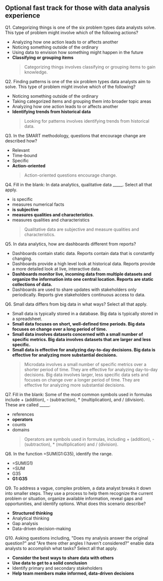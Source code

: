 ## Optional fast track for those with data analysis experience

Q1. Categorizing things is one of the six problem types data analysts solve. This type of problem might involve which of the following actions?  

- Analyzing how one action leads to or affects another  
- Noticing something outside of the ordinary  
- Using data to envision how something might happen in the future  
- **Classifying or grouping items**
	> Categorizing things involves classifying or grouping items to gain knowledge.      
    
Q2. Finding patterns is one of the six problem types data analysts aim to solve. This type of problem might involve which of the following?  
  
- Noticing something outside of the ordinary  
- Taking categorized items and grouping them into broader topic areas  
- Analyzing how one action leads to or affects another  
- **Identifying trends from historical data**
	> Looking for patterns involves identifying trends from historical data. 


Q3. In the SMART methodology, questions that encourage change are described how?  
  
- Relevant  
- Time-bound  
- Specific  
- **Action-oriented**
	> Action-oriented questions encourage change.


Q4. Fill in the blank: In data analytics, qualitative data _____. Select all that apply.

- is specific
- measures numerical facts
- **is subjective**
- **measures qualities and characteristics**.
- measures qualities and characteristics
    > Qualitative data are subjective and measure qualities and characteristics.


Q5. In data analytics, how are dashboards different from reports?

- Dashboards contain static data. Reports contain data that is constantly changing.
- Dashboards provide a high level look at historical data. Reports provide a more detailed look at live, interactive data.
- **Dashboards monitor live, incoming data from multiple datasets and organize the information into one central location. Reports are static collections of data.**
- Dashboards are used to share updates with stakeholders only periodically. Reports give stakeholders continuous access to data.


Q6. Small data differs from big data in what ways? Select all that apply.

- Small data is typically stored in a database. Big data is typically stored in a spreadsheet.
- **Small data focuses on short, well-defined time periods. Big data focuses on change over a long period of time.**
- **Small data involves datasets concerned with a small number of specific metrics. Big data involves datasets that are larger and less specific.**
- **Small data is effective for analyzing day-to-day decisions. Big data is effective for analyzing more substantial decisions.**
    > Microdata involves a small number of specific metrics over a shorter period of time. They are effective for analyzing day-to-day decisions. Big data involves larger, less specific data sets and focuses on change over a longer period of time. They are effective for analyzing more substantial decisions.


Q7. Fill in the blank: Some of the most common symbols used in formulas include + (addition), - (subtraction), * (multiplication), and / (division). These are called _____.

- references
- **operators**
- counts
- domains
    > Operators are symbols used in formulas, including + (addition), - (subtraction), * (multiplication) and / (division).


Q8. In the function =SUM(G1:G35), identify the range.

- =SUM(G1)
- =SUM
- G35
- **G1:G35**


Q9. To address a vague, complex problem, a data analyst breaks it down into smaller steps. They use a process to help them recognize the current problem or situation, organize available information, reveal gaps and opportunities, and identify options. What does this scenario describe?

- **Structured thinking**
- Analytical thinking
- Gap analysis
- Data-driven decision-making


Q10. Asking questions including, "Does my analysis answer the original question?" and "Are there other angles I haven't considered?" enable data analysts to accomplish what tasks? Select all that apply.

- **Consider the best ways to share data with others**
- **Use data to get to a solid conclusion**
- Identify primary and secondary stakeholders
- **Help team members make informed, data-driven decisions**